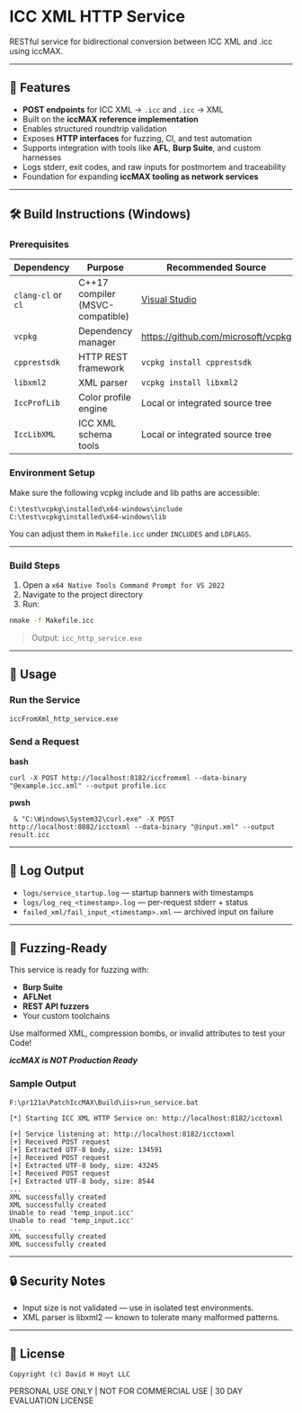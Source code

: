 # ICC XML HTTP Service

RESTful service for bidirectional conversion between ICC XML and .icc using iccMAX.

---

## 📌 Features

- **POST endpoints** for ICC XML → `.icc` and `.icc` → XML
- Built on the **iccMAX reference implementation**
- Enables structured roundtrip validation
- Exposes **HTTP interfaces** for fuzzing, CI, and test automation
- Supports integration with tools like **AFL**, **Burp Suite**, and custom harnesses
- Logs stderr, exit codes, and raw inputs for postmortem and traceability
- Foundation for expanding **iccMAX tooling as network services**

---

## 🛠️ Build Instructions (Windows)

### Prerequisites

| Dependency        | Purpose                          | Recommended Source               |
|-------------------|----------------------------------|----------------------------------|
| `clang-cl` or `cl`| C++17 compiler (MSVC-compatible) | [Visual Studio](https://visualstudio.microsoft.com/) |
| `vcpkg`           | Dependency manager               | https://github.com/microsoft/vcpkg |
| `cpprestsdk`      | HTTP REST framework              | `vcpkg install cpprestsdk`       |
| `libxml2`         | XML parser                       | `vcpkg install libxml2`          |
| `IccProfLib`      | Color profile engine             | Local or integrated source tree  |
| `IccLibXML`       | ICC XML schema tools             | Local or integrated source tree  |

### Environment Setup

Make sure the following vcpkg include and lib paths are accessible:

```
C:\test\vcpkg\installed\x64-windows\include
C:\test\vcpkg\installed\x64-windows\lib
```

You can adjust them in `Makefile.icc` under `INCLUDES` and `LDFLAGS`.

---

### Build Steps

1. Open a `x64 Native Tools Command Prompt for VS 2022`
2. Navigate to the project directory
3. Run:

```bash
nmake -f Makefile.icc
```

> Output: `icc_http_service.exe`

---

## 🚀 Usage

### Run the Service

```bash
iccFromXml_http_service.exe
```

### Send a Request

**bash**
```
curl -X POST http://localhost:8182/iccfromxml --data-binary "@example.icc.xml" --output profile.icc
```

**pwsh**

```
 & "C:\Windows\System32\curl.exe" -X POST http://localhost:8082/icctoxml --data-binary "@input.xml" --output result.icc
```

---

## 📂 Log Output

- `logs/service_startup.log` — startup banners with timestamps
- `logs/log_req_<timestamp>.log` — per-request stderr + status
- `failed_xml/fail_input_<timestamp>.xml` — archived input on failure

---

## 🧪 Fuzzing-Ready

This service is ready for fuzzing with:

- **Burp Suite**
- **AFLNet**
- **REST API fuzzers**
- Your custom toolchains

Use malformed XML, compression bombs, or invalid attributes to test your Code!

***iccMAX is _NOT_ Production Ready***

### Sample Output


```
F:\pr121a\PatchIccMAX\Build\iis>run_service.bat

[*] Starting ICC XML HTTP Service on: http://localhost:8182/icctoxml

[+] Service listening at: http://localhost:8182/icctoxml
[+] Received POST request
[+] Extracted UTF-8 body, size: 134591
[+] Received POST request
[+] Extracted UTF-8 body, size: 43245
[+] Received POST request
[+] Extracted UTF-8 body, size: 8544
...
XML successfully created
XML successfully created
Unable to read 'temp_input.icc'
Unable to read 'temp_input.icc'
...
XML successfully created
XML successfully created
```

---

## 🔒 Security Notes

- Input size is not validated — use in isolated test environments.
- XML parser is libxml2 — known to tolerate many malformed patterns.

---

## 🧾 License

`Copyright (c) David H Hoyt LLC`

PERSONAL USE ONLY | NOT FOR COMMERCIAL USE | 30 DAY EVALUATION LICENSE
